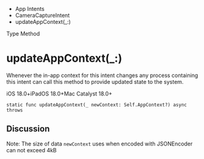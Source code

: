 

- App Intents
- CameraCaptureIntent
-  updateAppContext(\_:) 

Type Method

# updateAppContext(\_:)

Whenever the in-app context for this intent changes any process containing this intent can call this method to provide updated state to the system.

iOS 18.0+iPadOS 18.0+Mac Catalyst 18.0+

``` source
static func updateAppContext(_ newContext: Self.AppContext?) async throws
```

## Discussion

Note: The size of data `newContext` uses when encoded with JSONEncoder can not exceed 4kB

